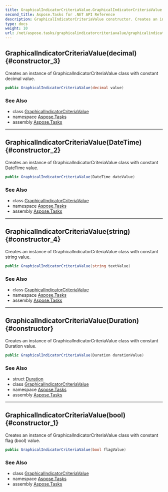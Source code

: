 ```yaml
---
title: GraphicalIndicatorCriteriaValue.GraphicalIndicatorCriteriaValue
second_title: Aspose.Tasks for .NET API Reference
description: GraphicalIndicatorCriteriaValue constructor. Creates an instance of GraphicalIndicatorCriteriaValue class with constant decimal value
type: docs
weight: 10
url: /net/aspose.tasks/graphicalindicatorcriteriavalue/graphicalindicatorcriteriavalue/
---
```

## GraphicalIndicatorCriteriaValue(decimal) {#constructor_3}

Creates an instance of GraphicalIndicatorCriteriaValue class with constant decimal value.

```csharp
public GraphicalIndicatorCriteriaValue(decimal value)
```

### See Also

* class [GraphicalIndicatorCriteriaValue](../)
* namespace [Aspose.Tasks](../../graphicalindicatorcriteriavalue/)
* assembly [Aspose.Tasks](../../../)

---

## GraphicalIndicatorCriteriaValue(DateTime) {#constructor_2}

Creates an instance of GraphicalIndicatorCriteriaValue class with constant DateTime value.

```csharp
public GraphicalIndicatorCriteriaValue(DateTime dateValue)
```

### See Also

* class [GraphicalIndicatorCriteriaValue](../)
* namespace [Aspose.Tasks](../../graphicalindicatorcriteriavalue/)
* assembly [Aspose.Tasks](../../../)

---

## GraphicalIndicatorCriteriaValue(string) {#constructor_4}

Creates an instance of GraphicalIndicatorCriteriaValue class with constant string value.

```csharp
public GraphicalIndicatorCriteriaValue(string textValue)
```

### See Also

* class [GraphicalIndicatorCriteriaValue](../)
* namespace [Aspose.Tasks](../../graphicalindicatorcriteriavalue/)
* assembly [Aspose.Tasks](../../../)

---

## GraphicalIndicatorCriteriaValue(Duration) {#constructor}

Creates an instance of GraphicalIndicatorCriteriaValue class with constant Duration value.

```csharp
public GraphicalIndicatorCriteriaValue(Duration durationValue)
```

### See Also

* struct [Duration](../../duration/)
* class [GraphicalIndicatorCriteriaValue](../)
* namespace [Aspose.Tasks](../../graphicalindicatorcriteriavalue/)
* assembly [Aspose.Tasks](../../../)

---

## GraphicalIndicatorCriteriaValue(bool) {#constructor_1}

Creates an instance of GraphicalIndicatorCriteriaValue class with constant flag (bool) value.

```csharp
public GraphicalIndicatorCriteriaValue(bool flagValue)
```

### See Also

* class [GraphicalIndicatorCriteriaValue](../)
* namespace [Aspose.Tasks](../../graphicalindicatorcriteriavalue/)
* assembly [Aspose.Tasks](../../../)


